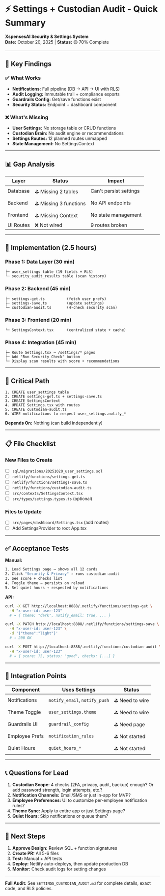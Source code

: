 # ⚡ Settings + Custodian Audit - Quick Summary

**XspensesAI Security & Settings System**  
**Date:** October 20, 2025 | **Status:** 🟡 70% Complete

---

## 📌 Key Findings

### ✅ What Works
- **Notifications:** Full pipeline (DB → API → UI with RLS)
- **Audit Logging:** Immutable trail + compliance exports
- **Guardrails Config:** Get/save functions exist
- **Security Status:** Endpoint + dashboard component

### ❌ What's Missing
- **User Settings:** No storage table or CRUD functions
- **Custodian Brain:** No audit engine or recommendations
- **Settings Routes:** 12 planned routes unmapped
- **State Management:** No SettingsContext

---

## 📊 Gap Analysis

| Layer | Status | Impact |
|-------|--------|--------|
| Database | ⛳ Missing 2 tables | Can't persist settings |
| Backend | ⛳ Missing 3 functions | No API endpoints |
| Frontend | ⛳ Missing Context | No state management |
| UI Routes | ❌ Not wired | 9 routes broken |

---

## 🚀 Implementation (2.5 hours)

### Phase 1: Data Layer (30 min)
```
├─ user_settings table (19 fields + RLS)
└─ security_audit_results table (scan history)
```

### Phase 2: Backend (45 min)
```
├─ settings-get.ts          (fetch user prefs)
├─ settings-save.ts         (update settings)
└─ custodian-audit.ts       (4-check security scan)
```

### Phase 3: Frontend (20 min)
```
└─ SettingsContext.tsx      (centralized state + cache)
```

### Phase 4: Integration (45 min)
```
├─ Route Settings.tsx → /settings/* pages
├─ Add "Run Security Check" button
└─ Display scan results with score + recommendations
```

---

## 🎯 Critical Path

```
1. CREATE user_settings table
2. CREATE settings-get.ts + settings-save.ts
3. CREATE SettingsContext
4. UPDATE Settings.tsx with routes
5. CREATE custodian-audit.ts
6. WIRE notifications to respect user_settings.notify_*
```

**Depends On:** Nothing (can build independently)

---

## 📋 File Checklist

### New Files to Create
- [ ] `sql/migrations/20251020_user_settings.sql`
- [ ] `netlify/functions/settings-get.ts`
- [ ] `netlify/functions/settings-save.ts`
- [ ] `netlify/functions/custodian-audit.ts`
- [ ] `src/contexts/SettingsContext.tsx`
- [ ] `src/types/settings.types.ts` (optional)

### Files to Update
- [ ] `src/pages/dashboard/Settings.tsx` (add routes)
- [ ] Add SettingsProvider to root App.tsx

---

## ✅ Acceptance Tests

**Manual:**
```bash
1. Load Settings page → shows all 12 cards
2. Click "Security & Privacy" → runs custodian-audit
3. See score + checks list
4. Toggle theme → persists on reload
5. Set quiet hours → respected by notifications
```

**API:**
```bash
curl -X GET http://localhost:8888/.netlify/functions/settings-get \
  -H "x-user-id: user-123"
  # → { theme: "dark", notify_email: true, ... }

curl -X PATCH http://localhost:8888/.netlify/functions/settings-save \
  -H "x-user-id: user-123" \
  -d '{"theme":"light"}'
  # → 200 OK

curl -X POST http://localhost:8888/.netlify/functions/custodian-audit \
  -H "x-user-id: user-123"
  # → { score: 75, status: "good", checks: [...] }
```

---

## 🔗 Integration Points

| Component | Uses Settings | Status |
|-----------|---------------|--------|
| Notifications | `notify_email`, `notify_push` | ⛳ Need to wire |
| Theme Toggle | `user_settings.theme` | ⛳ Need to wire |
| Guardrails UI | `guardrail_config` | ⛳ Need page |
| Employee Prefs | `notification_rules` | ⛳ Not started |
| Quiet Hours | `quiet_hours_*` | ⛳ Not started |

---

## 📞 Questions for Lead

1. **Custodian Scope:** 4 checks (2FA, privacy, audit, backup) enough? Or add password strength, login attempts, etc.?
2. **Notification Channels:** Email/SMS or just in-app for MVP?
3. **Employee Preferences:** UI to customize per-employee notification rules?
4. **Theme Sync:** Apply to entire app or just Settings page?
5. **Quiet Hours:** Skip notifications or queue them?

---

## 🎉 Next Steps

1. **Approve Design:** Review SQL + function signatures
2. **Create PR:** All 5-6 files
3. **Test:** Manual + API tests
4. **Deploy:** Netlify auto-deploys, then update production DB
5. **Monitor:** Check audit logs for setting changes

---

**Full Audit:** See `SETTINGS_CUSTODIAN_AUDIT.md` for complete details, exact code, and RLS policies.




